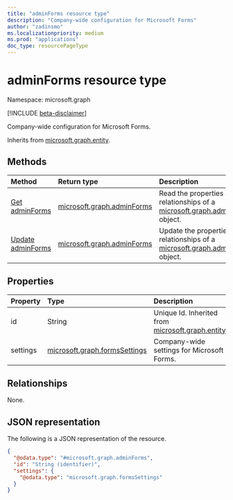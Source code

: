 ```yaml
---
title: "adminForms resource type"
description: "Company-wide configuration for Microsoft Forms"
author: "zadinsmo"
ms.localizationpriority: medium
ms.prod: "applications"
doc_type: resourcePageType
---
```


# adminForms resource type

Namespace: microsoft.graph

[!INCLUDE [beta-disclaimer](../../includes/beta-disclaimer.md)]

Company-wide configuration for Microsoft Forms.


Inherits from [microsoft.graph.entity](../resources/entity.md).

## Methods
|Method|Return type|Description|
|:---|:---|:---|
|[Get adminForms](../api/adminforms-get.md)|[microsoft.graph.adminForms](../resources/adminforms.md)|Read the properties and relationships of a [microsoft.graph.adminForms](../resources/adminforms.md) object.|
|[Update adminForms](../api/adminforms-update.md)|[microsoft.graph.adminForms](../resources/adminforms.md)|Update the properties and relationships of a [microsoft.graph.adminForms](../resources/adminforms.md) object.|

## Properties
|Property|Type|Description|
|:---|:---|:---|
|id|String|Unique Id. Inherited from [microsoft.graph.entity](../resources/entity.md).|
|settings|[microsoft.graph.formsSettings](../resources/formssettings.md)|Company-wide settings for Microsoft Forms.|

## Relationships
None.

## JSON representation
The following is a JSON representation of the resource.
<!-- {
  "blockType": "resource",
  "keyProperty": "id",
  "@odata.type": "microsoft.graph.adminForms",
  "baseType": "microsoft.graph.entity",
  "openType": false
}
-->
``` json
{
  "@odata.type": "#microsoft.graph.adminForms",
  "id": "String (identifier)",
  "settings": {
    "@odata.type": "microsoft.graph.formsSettings"
  }
}
```

